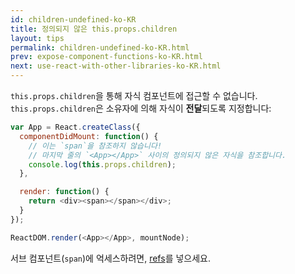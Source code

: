 ```yaml
---
id: children-undefined-ko-KR
title: 정의되지 않은 this.props.children
layout: tips
permalink: children-undefined-ko-KR.html
prev: expose-component-functions-ko-KR.html
next: use-react-with-other-libraries-ko-KR.html
---
```


`this.props.children`을 통해 자식 컴포넌트에 접근할 수 없습니다. `this.props.children`은 소유자에 의해 자식이 **전달**되도록 지정합니다:

```js
var App = React.createClass({
  componentDidMount: function() {
    // 이는 `span`을 참조하지 않습니다! 
    // 마지막 줄의 `<App></App>` 사이의 정의되지 않은 자식을 참조합니다.
    console.log(this.props.children);
  },

  render: function() {
    return <div><span></span></div>;
  }
});

ReactDOM.render(<App></App>, mountNode);
```

서브 컴포넌트(`span`)에 억세스하려면, [refs](/react/docs/more-about-refs.html)를 넣으세요.
